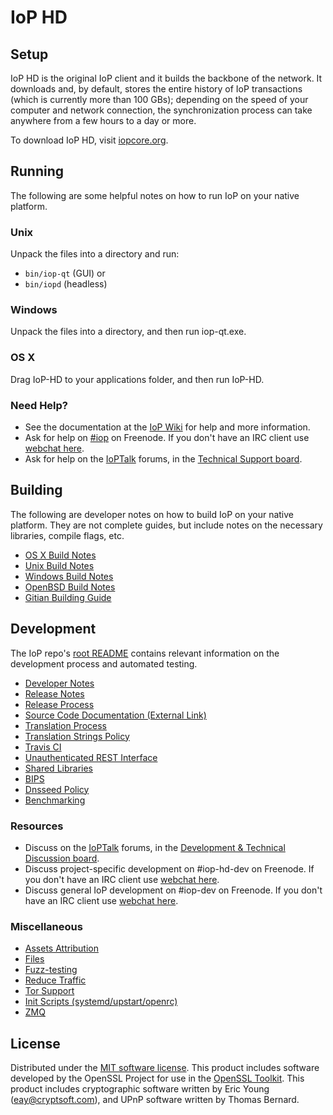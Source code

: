 IoP HD
=============

Setup
---------------------
IoP HD is the original IoP client and it builds the backbone of the network. It downloads and, by default, stores the entire history of IoP transactions (which is currently more than 100 GBs); depending on the speed of your computer and network connection, the synchronization process can take anywhere from a few hours to a day or more.

To download IoP HD, visit [iopcore.org](https://iopcore.org/en/releases/).

Running
---------------------
The following are some helpful notes on how to run IoP on your native platform.

### Unix

Unpack the files into a directory and run:

- `bin/iop-qt` (GUI) or
- `bin/iopd` (headless)

### Windows

Unpack the files into a directory, and then run iop-qt.exe.

### OS X

Drag IoP-HD to your applications folder, and then run IoP-HD.

### Need Help?

* See the documentation at the [IoP Wiki](https://en.iop.it/wiki/Main_Page)
for help and more information.
* Ask for help on [#iop](http://webchat.freenode.net?channels=iop) on Freenode. If you don't have an IRC client use [webchat here](http://webchat.freenode.net?channels=iop).
* Ask for help on the [IoPTalk](https://ioptalk.org/) forums, in the [Technical Support board](https://ioptalk.org/index.php?board=4.0).

Building
---------------------
The following are developer notes on how to build IoP on your native platform. They are not complete guides, but include notes on the necessary libraries, compile flags, etc.

- [OS X Build Notes](build-osx.md)
- [Unix Build Notes](build-unix.md)
- [Windows Build Notes](build-windows.md)
- [OpenBSD Build Notes](build-openbsd.md)
- [Gitian Building Guide](gitian-building.md)

Development
---------------------
The IoP repo's [root README](/README.md) contains relevant information on the development process and automated testing.

- [Developer Notes](developer-notes.md)
- [Release Notes](release-notes.md)
- [Release Process](release-process.md)
- [Source Code Documentation (External Link)](https://dev.visucore.com/iop/doxygen/)
- [Translation Process](translation_process.md)
- [Translation Strings Policy](translation_strings_policy.md)
- [Travis CI](travis-ci.md)
- [Unauthenticated REST Interface](REST-interface.md)
- [Shared Libraries](shared-libraries.md)
- [BIPS](bips.md)
- [Dnsseed Policy](dnsseed-policy.md)
- [Benchmarking](benchmarking.md)

### Resources
* Discuss on the [IoPTalk](https://ioptalk.org/) forums, in the [Development & Technical Discussion board](https://ioptalk.org/index.php?board=6.0).
* Discuss project-specific development on #iop-hd-dev on Freenode. If you don't have an IRC client use [webchat here](http://webchat.freenode.net/?channels=iop-hd-dev).
* Discuss general IoP development on #iop-dev on Freenode. If you don't have an IRC client use [webchat here](http://webchat.freenode.net/?channels=iop-dev).

### Miscellaneous
- [Assets Attribution](assets-attribution.md)
- [Files](files.md)
- [Fuzz-testing](fuzzing.md)
- [Reduce Traffic](reduce-traffic.md)
- [Tor Support](tor.md)
- [Init Scripts (systemd/upstart/openrc)](init.md)
- [ZMQ](zmq.md)

License
---------------------
Distributed under the [MIT software license](/COPYING).
This product includes software developed by the OpenSSL Project for use in the [OpenSSL Toolkit](https://www.openssl.org/). This product includes
cryptographic software written by Eric Young ([eay@cryptsoft.com](mailto:eay@cryptsoft.com)), and UPnP software written by Thomas Bernard.
